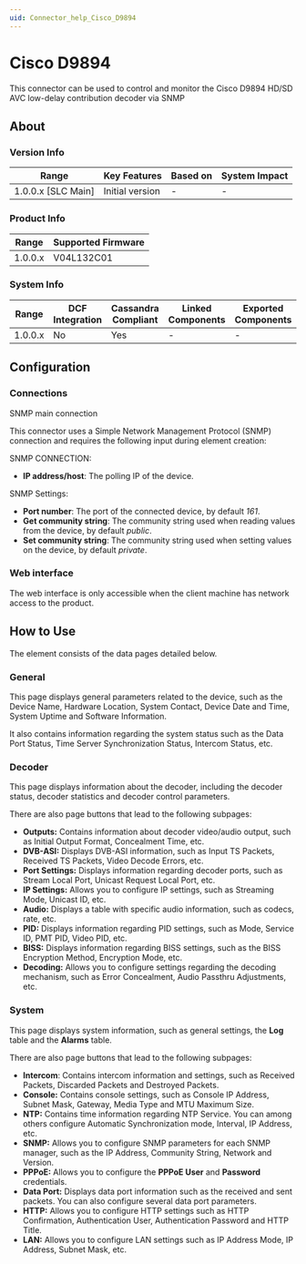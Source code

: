 ```yaml
---
uid: Connector_help_Cisco_D9894
---
```


# Cisco D9894

This connector can be used to control and monitor the Cisco D9894 HD/SD AVC low-delay contribution decoder via SNMP

## About

### Version Info

| Range                | Key Features     | Based on     | System Impact     |
|----------------------|------------------|--------------|-------------------|
| 1.0.0.x [SLC Main]   | Initial version  | -            | -                 |

### Product Info

| Range     | Supported Firmware     |
|-----------|------------------------|
| 1.0.0.x   | V04L132C01             |

### System Info

| Range     | DCF Integration     | Cassandra Compliant     | Linked Components     | Exported Components     |
|-----------|---------------------|-------------------------|-----------------------|-------------------------|
| 1.0.0.x   | No                  | Yes                     | -                     | -                       |

## Configuration

### Connections

SNMP main connection

This connector uses a Simple Network Management Protocol (SNMP) connection and requires the following input during element creation:

SNMP CONNECTION:

- **IP address/host**: The polling IP of the device.

SNMP Settings:

- **Port number**: The port of the connected device, by default *161*.
- **Get community string**: The community string used when reading values from the device, by default *public*.
- **Set community string**: The community string used when setting values on the device, by default *private*.

### Web interface

The web interface is only accessible when the client machine has network access to the product.

## How to Use

The element consists of the data pages detailed below.

### General

This page displays general parameters related to the device, such as the Device Name, Hardware Location, System Contact, Device Date and Time, System Uptime and Software Information.

It also contains information regarding the system status such as the Data Port Status, Time Server Synchronization Status, Intercom Status, etc.

### Decoder

This page displays information about the decoder, including the decoder status, decoder statistics and decoder control parameters.

There are also page buttons that lead to the following subpages:

- **Outputs:** Contains information about decoder video/audio output, such as Initial Output Format, Concealment Time, etc.
- **DVB-ASI:** Displays DVB-ASI information, such as Input TS Packets, Received TS Packets, Video Decode Errors, etc.
- **Port Settings:** Displays information regarding decoder ports, such as Stream Local Port, Unicast Request Local Port, etc.
- **IP Settings:** Allows you to configure IP settings, such as Streaming Mode, Unicast ID, etc.
- **Audio:** Displays a table with specific audio information, such as codecs, rate, etc.
- **PID:** Displays information regarding PID settings, such as Mode, Service ID, PMT PID, Video PID, etc.
- **BISS:** Displays information regarding BISS settings, such as the BISS Encryption Method, Encryption Mode, etc.
- **Decoding:** Allows you to configure settings regarding the decoding mechanism, such as Error Concealment, Audio Passthru Adjustments, etc.

### System

This page displays system information, such as general settings, the **Log** table and the **Alarms** table.

There are also page buttons that lead to the following subpages:

- **Intercom**: Contains intercom information and settings, such as Received Packets, Discarded Packets and Destroyed Packets.
- **Console:** Contains console settings, such as Console IP Address, Subnet Mask, Gateway, Media Type and MTU Maximum Size.
- **NTP:** Contains time information regarding NTP Service. You can among others configure Automatic Synchronization mode, Interval, IP Address, etc.
- **SNMP:** Allows you to configure SNMP parameters for each SNMP manager, such as the IP Address, Community String, Network and Version.
- **PPPoE:** Allows you to configure the **PPPoE User** and **Password** credentials.
- **Data Port:** Displays data port information such as the received and sent packets. You can also configure several data port parameters.
- **HTTP:** Allows you to configure HTTP settings such as HTTP Confirmation, Authentication User, Authentication Password and HTTP Title.
- **LAN:** Allows you to configure LAN settings such as IP Address Mode, IP Address, Subnet Mask, etc.
